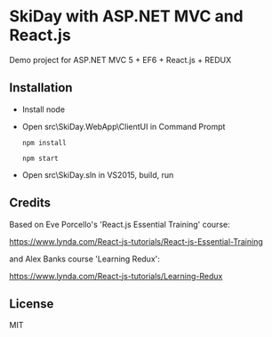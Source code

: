 # SkiDay with ASP.NET MVC and React.js 

Demo project for ASP.NET MVC 5 + EF6 + React.js + REDUX  

## Installation

- Install node
- Open src\SkiDay.WebApp\ClientUI in Command Prompt 

    `npm install`

    `npm start`

- Open src\SkiDay.sln in VS2015, build, run 

## Credits

Based on Eve Porcello's 'React.js Essential Training' course:

https://www.lynda.com/React-js-tutorials/React-js-Essential-Training

and Alex Banks course 'Learning Redux':

https://www.lynda.com/React-js-tutorials/Learning-Redux 

## License

MIT